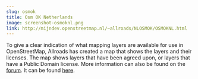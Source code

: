 ```yaml
---
slug: osmok
title: Osm OK Netherlands
image: screenshot-osmoknl.png
link: http://mijndev.openstreetmap.nl/~allroads/NLOSMOK/OSMOKNL.html
---
```


To give a clear indication of what mapping layers are available for use in OpenStreetMap, Allroads has created a map that shows the layers and their licenses. The map shows layers that have been agreed upon, or layers that have a Public Domain license. More information can also be found on the [forum](https://forum.openstreetmap.org/viewtopic.php?id=66737). It can be found [here](http://mijndev.openstreetmap.nl/~allroads/NLOSMOK/OSMOKNL.html).
